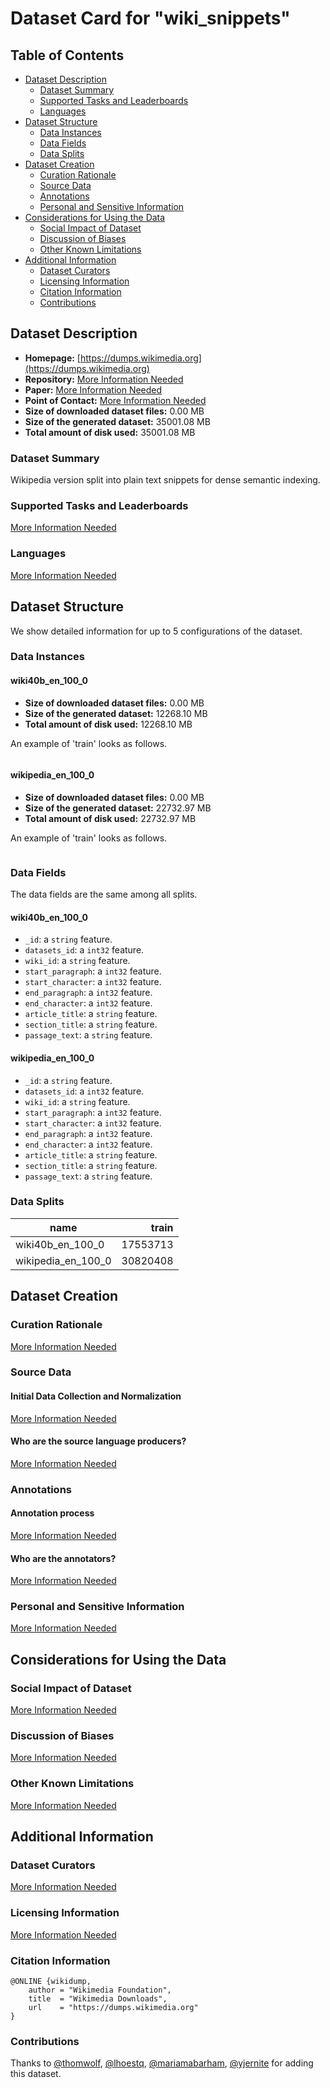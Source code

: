 ---
---

# Dataset Card for "wiki_snippets"

## Table of Contents
- [Dataset Description](#dataset-description)
  - [Dataset Summary](#dataset-summary)
  - [Supported Tasks and Leaderboards](#supported-tasks-and-leaderboards)
  - [Languages](#languages)
- [Dataset Structure](#dataset-structure)
  - [Data Instances](#data-instances)
  - [Data Fields](#data-fields)
  - [Data Splits](#data-splits)
- [Dataset Creation](#dataset-creation)
  - [Curation Rationale](#curation-rationale)
  - [Source Data](#source-data)
  - [Annotations](#annotations)
  - [Personal and Sensitive Information](#personal-and-sensitive-information)
- [Considerations for Using the Data](#considerations-for-using-the-data)
  - [Social Impact of Dataset](#social-impact-of-dataset)
  - [Discussion of Biases](#discussion-of-biases)
  - [Other Known Limitations](#other-known-limitations)
- [Additional Information](#additional-information)
  - [Dataset Curators](#dataset-curators)
  - [Licensing Information](#licensing-information)
  - [Citation Information](#citation-information)
  - [Contributions](#contributions)

## Dataset Description

- **Homepage:** [https://dumps.wikimedia.org](https://dumps.wikimedia.org)
- **Repository:** [More Information Needed](https://github.com/huggingface/datasets/blob/master/CONTRIBUTING.md#how-to-contribute-to-the-dataset-cards)
- **Paper:** [More Information Needed](https://github.com/huggingface/datasets/blob/master/CONTRIBUTING.md#how-to-contribute-to-the-dataset-cards)
- **Point of Contact:** [More Information Needed](https://github.com/huggingface/datasets/blob/master/CONTRIBUTING.md#how-to-contribute-to-the-dataset-cards)
- **Size of downloaded dataset files:** 0.00 MB
- **Size of the generated dataset:** 35001.08 MB
- **Total amount of disk used:** 35001.08 MB

### Dataset Summary

Wikipedia version split into plain text snippets for dense semantic indexing.

### Supported Tasks and Leaderboards

[More Information Needed](https://github.com/huggingface/datasets/blob/master/CONTRIBUTING.md#how-to-contribute-to-the-dataset-cards)

### Languages

[More Information Needed](https://github.com/huggingface/datasets/blob/master/CONTRIBUTING.md#how-to-contribute-to-the-dataset-cards)

## Dataset Structure

We show detailed information for up to 5 configurations of the dataset.

### Data Instances

#### wiki40b_en_100_0

- **Size of downloaded dataset files:** 0.00 MB
- **Size of the generated dataset:** 12268.10 MB
- **Total amount of disk used:** 12268.10 MB

An example of 'train' looks as follows.
```

```

#### wikipedia_en_100_0

- **Size of downloaded dataset files:** 0.00 MB
- **Size of the generated dataset:** 22732.97 MB
- **Total amount of disk used:** 22732.97 MB

An example of 'train' looks as follows.
```

```

### Data Fields

The data fields are the same among all splits.

#### wiki40b_en_100_0
- `_id`: a `string` feature.
- `datasets_id`: a `int32` feature.
- `wiki_id`: a `string` feature.
- `start_paragraph`: a `int32` feature.
- `start_character`: a `int32` feature.
- `end_paragraph`: a `int32` feature.
- `end_character`: a `int32` feature.
- `article_title`: a `string` feature.
- `section_title`: a `string` feature.
- `passage_text`: a `string` feature.

#### wikipedia_en_100_0
- `_id`: a `string` feature.
- `datasets_id`: a `int32` feature.
- `wiki_id`: a `string` feature.
- `start_paragraph`: a `int32` feature.
- `start_character`: a `int32` feature.
- `end_paragraph`: a `int32` feature.
- `end_character`: a `int32` feature.
- `article_title`: a `string` feature.
- `section_title`: a `string` feature.
- `passage_text`: a `string` feature.

### Data Splits

|       name       | train  |
|------------------|-------:|
|wiki40b_en_100_0  |17553713|
|wikipedia_en_100_0|30820408|

## Dataset Creation

### Curation Rationale

[More Information Needed](https://github.com/huggingface/datasets/blob/master/CONTRIBUTING.md#how-to-contribute-to-the-dataset-cards)

### Source Data

#### Initial Data Collection and Normalization

[More Information Needed](https://github.com/huggingface/datasets/blob/master/CONTRIBUTING.md#how-to-contribute-to-the-dataset-cards)

#### Who are the source language producers?

[More Information Needed](https://github.com/huggingface/datasets/blob/master/CONTRIBUTING.md#how-to-contribute-to-the-dataset-cards)

### Annotations

#### Annotation process

[More Information Needed](https://github.com/huggingface/datasets/blob/master/CONTRIBUTING.md#how-to-contribute-to-the-dataset-cards)

#### Who are the annotators?

[More Information Needed](https://github.com/huggingface/datasets/blob/master/CONTRIBUTING.md#how-to-contribute-to-the-dataset-cards)

### Personal and Sensitive Information

[More Information Needed](https://github.com/huggingface/datasets/blob/master/CONTRIBUTING.md#how-to-contribute-to-the-dataset-cards)

## Considerations for Using the Data

### Social Impact of Dataset

[More Information Needed](https://github.com/huggingface/datasets/blob/master/CONTRIBUTING.md#how-to-contribute-to-the-dataset-cards)

### Discussion of Biases

[More Information Needed](https://github.com/huggingface/datasets/blob/master/CONTRIBUTING.md#how-to-contribute-to-the-dataset-cards)

### Other Known Limitations

[More Information Needed](https://github.com/huggingface/datasets/blob/master/CONTRIBUTING.md#how-to-contribute-to-the-dataset-cards)

## Additional Information

### Dataset Curators

[More Information Needed](https://github.com/huggingface/datasets/blob/master/CONTRIBUTING.md#how-to-contribute-to-the-dataset-cards)

### Licensing Information

[More Information Needed](https://github.com/huggingface/datasets/blob/master/CONTRIBUTING.md#how-to-contribute-to-the-dataset-cards)

### Citation Information

```
@ONLINE {wikidump,
    author = "Wikimedia Foundation",
    title  = "Wikimedia Downloads",
    url    = "https://dumps.wikimedia.org"
}

```


### Contributions

Thanks to [@thomwolf](https://github.com/thomwolf), [@lhoestq](https://github.com/lhoestq), [@mariamabarham](https://github.com/mariamabarham), [@yjernite](https://github.com/yjernite) for adding this dataset.